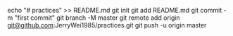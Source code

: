 echo "# practices" >> README.md
git init
git add README.md
git commit -m "first commit"
git branch -M master
git remote add origin git@github.com:JerryWei1985/practices.git
git push -u origin master
